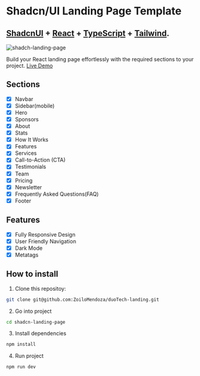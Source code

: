 # Shadcn/UI Landing Page Template

## <a href="https://ui.shadcn.com/" target="_blank">ShadcnUI</a> + <a href="https://react.dev/" target="_blank">React</a> + <a href="https://www.typescriptlang.org/" target="_blank">TypeScript</a> + <a href="https://tailwindcss.com/" target="_blank">Tailwind</a>.

![shadch-landing-page](https://github.com/leoMirandaa/shadcn-landing-page/assets/61714687/3ba7b51f-9589-4541-800a-5ab7cecad1b5)

Build your React landing page effortlessly with the required sections to your project. <a href="https://shadcn-landing-page.vercel.app/" target="_blank">Live Demo</a>

## Sections

- [x] Navbar
- [x] Sidebar(mobile)
- [x] Hero
- [x] Sponsors
- [x] About
- [x] Stats
- [x] How It Works
- [x] Features
- [x] Services
- [x] Call-to-Action (CTA)
- [x] Testimonials
- [x] Team
- [x] Pricing
- [x] Newsletter
- [x] Frequently Asked Questions(FAQ)
- [x] Footer

## Features

- [x] Fully Responsive Design
- [x] User Friendly Navigation
- [x] Dark Mode
- [x] Metatags

## How to install

1. Clone this repositoy:

```bash
git clone git@github.com:ZoiloMendoza/duoTech-landing.git
```

2. Go into project

```bash
cd shadcn-landing-page
```

3. Install dependencies

```bash
npm install
```

4. Run project

```bash
npm run dev
```

